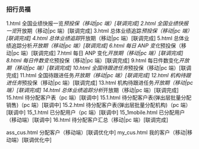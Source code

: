 ### 招行员福

1.html 全国业绩快报一览*预投保（移动|pc 端）[联调完成]
2.html 全国业绩快报一览*开放期（移动|pc 端）[联调完成]
3.html 总体业绩追踪*预投保（移动|pc 端）[联调完成]
4.html 总体业绩追踪*开放期（移动|pc 端）[联调完成]
5.html 总体业绩追踪分析*开放期（移动|pc 端）[联调完成]
6.html 每日 ANP 变化*预投保（移动|pc 端）[联调完成]
7.html 每日 ANP 变化*开放期（移动|pc 端）[联调完成]
8.html 每日件数变化*预投保（移动|pc 端）[联调完成]
9.html 每日件数变化*开放期（移动|pc 端）[联调完成]
10.html 全国待跟进任务*预投保（移动|pc 端）[联调完成]
11.html 全国待跟进任务*开放期（移动|pc 端）[联调完成]
12.html 机构待跟进任务*预投保（移动|pc 端）[联调完成]
13.html 机构待跟进任务*开放期（移动|pc 端）[联调完成]
14.html 总体业绩追踪分析*开放期（移动|pc 端）[联调完成]
15.html 待分配客户表（pc 端）[联调中]
15.1.html 待分配客户表(弹出层批量分配销售)（pc 端）[联调中]
15.2.html 待分配客户表(弹出层批量分配机构)（pc 端）[联调中]
15_1.html 已分配用户（pc 端）[联调中]
15_1mobile.html 已分配用户（移动端）[联调中]
16.html 待分配客户汇总（移动|pc 端）[联调完成]
<!-- 17.html 下载的清单报表（移动|pc 端）[联调优化中] 多余的 -->

ass_cus.html 分配客户（移动端）[联调优化中]
my_cus.html 我的客户（移动|移动端）[联调优化中]
